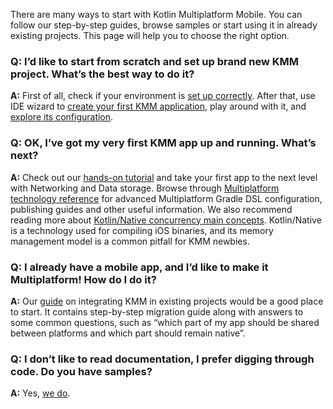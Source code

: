 [//]: # (title: Getting started FAQ)
[//]: # (auxiliary-id: Getting_started_FAQ)

There are many ways to start with Kotlin Multiplatform Mobile. You can follow our step-by-step guides, browse samples or start using it in already existing projects. This page will help you to choose the right option.

### Q: I’d like to start from scratch and set up brand new KMM project. What’s the best way to do it?
**A:** First of all, check if your environment is [set up correctly](setup.md). After that, use IDE wizard to [create your first KMM application](create-first-app.md), play around with it, and [explore its configuration](discover-kmm-project.md).

### Q: OK, I’ve got my very first KMM app up and running. What’s next?
**A:** Check out our [hands-on tutorial](hands-on-networking-data-storage.md) and take your first app to the next level with Networking and Data storage. Browse through [Multiplatform technology reference](https://kotlinlang.org/docs/reference/mpp-intro.html) for advanced Multiplatform Gradle DSL configuration, publishing guides and other useful information.
We also recommend reading more about [Kotlin/Native concurrency main concepts](concurrency-overview.md). Kotlin/Native is a technology used for compiling iOS binaries, and its memory management model is a common pitfall for KMM newbies.

### Q: I already have a mobile app, and I’d like to make it Multiplatform! How do I do it?
**A:** Our [guide](integrate-in-existing-app.md) on integrating KMM in existing projects would be a good place to start. It contains step-by-step migration guide along with answers to some common questions, such as “which part of my app should be shared between platforms and which part should remain native”.

### Q: I don’t like to read documentation, I prefer digging through code. Do you have samples?
**A:** Yes, [we do](samples.md). 
